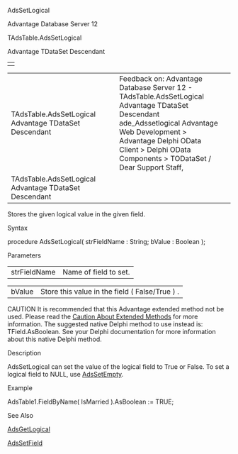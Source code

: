 AdsSetLogical




Advantage Database Server 12  

TAdsTable.AdsSetLogical

Advantage TDataSet Descendant

|  |
| --- |
|  |

|  |  |  |  |  |
| --- | --- | --- | --- | --- |
| TAdsTable.AdsSetLogical  Advantage TDataSet Descendant |  |  | Feedback on: Advantage Database Server 12 - TAdsTable.AdsSetLogical Advantage TDataSet Descendant ade\_Adssetlogical Advantage Web Development > Advantage Delphi OData Client > Delphi OData Components > TODataSet / Dear Support Staff, |  |
| TAdsTable.AdsSetLogical  Advantage TDataSet Descendant |  |  |  |  |

Stores the given logical value in the given field.

Syntax

procedure AdsSetLogical( strFieldName : String; bValue : Boolean );

Parameters

|  |  |
| --- | --- |
| strFieldName | Name of field to set. |

|  |  |
| --- | --- |
| bValue | Store this value in the field ( False/True ) . |

CAUTION It is recommended that this Advantage extended method not be used. Please read the [Caution About Extended Methods](ade_caution_about_extended_methods.htm) for more information. The suggested native Delphi method to use instead is: TField.AsBoolean. See your Delphi documentation for more information about this native Delphi method.

Description

AdsSetLogical can set the value of the logical field to True or False. To set a logical field to NULL, use [AdsSetEmpty](ade_adssetempty.htm).

Example

AdsTable1.FieldByName( IsMarried ).AsBoolean := TRUE;

See Also

[AdsGetLogical](ade_adsgetlogical.htm)

[AdsSetField](ade_adssetfield.htm)